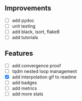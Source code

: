 ## Improvements
- [ ] add pydoc
- [ ] unit testing
- [ ] add black, isort, flake8
- [ ] add tutorials

## Features
- [ ] add convergence proof
- [ ] tqdm nested loop management
- [x] add interpolation gif to readme
- [ ] add badges
- [ ] add metrics
- [ ] add more stats
